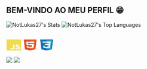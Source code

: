 ## BEM-VINDO AO MEU PERFIL 😁

![NotLukas27's Stats](https://github-readme-stats.vercel.app/api?username=NotLukas27&theme=vue-dark&show_icons=true&hide_border=true&count_private=true)
![NotLukas27's Top Languages](https://github-readme-stats.vercel.app/api/top-langs/?username=NotLukas27&theme=monokai-dark&show_icons=true&hide_border=true&layout=compact)
    
<div style="display: inline_block"><br> <!-- Devicons das linguagens usadas no perfil -->
  <img align="center" alt="Js" height="30" width="40" src="https://raw.githubusercontent.com/devicons/devicon/master/icons/javascript/javascript-plain.svg">
  <img align="center" alt="HTML" height="30" width="40" src="https://raw.githubusercontent.com/devicons/devicon/master/icons/html5/html5-original.svg">
  <img align="center" alt="CSS" height="30" width="40" src="https://raw.githubusercontent.com/devicons/devicon/master/icons/css3/css3-original.svg">
</div>
 
<br>
 
<div> <!-- Links e imagens das redes sociais ou diversos-->
  <a href="https://www.instagram.com/lucas_venancioth/profilecard/?igsh=ZnpkNHV2NzIncG13" target="_blank"><img src="https://img.shields.io/badge/-Instagram-%23E4405F?style=for-the-badge&logo=instagram&logoColor=white" target="_blank"></a>
  <a href="www.linkedin.com/in/lucas-venancio-thiele-598b9b287" target="_blank"><img src="https://img.shields.io/badge/-LinkedIn-%230077B5?style=for-the-badge&logo=linkedin&logoColor=white" target="_blank"></a>
</div>
